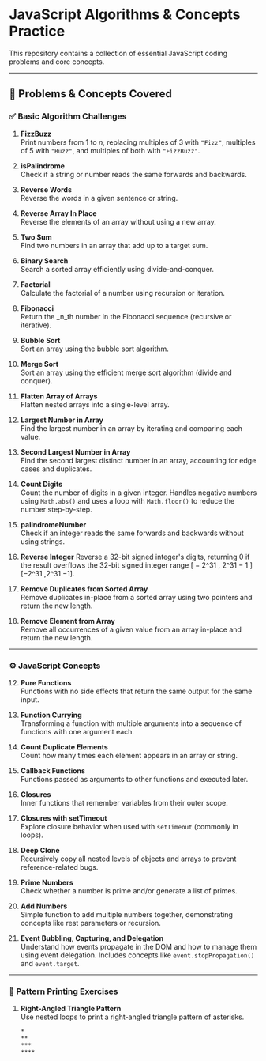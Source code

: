 # JavaScript Algorithms & Concepts Practice

This repository contains a collection of essential JavaScript coding problems and core concepts.

---

## 🧠 Problems & Concepts Covered

### ✅ Basic Algorithm Challenges

1. **FizzBuzz**  
    Print numbers from 1 to _n_, replacing multiples of 3 with `"Fizz"`, multiples of 5 with `"Buzz"`, and multiples of both with `"FizzBuzz"`.

2. **isPalindrome**  
    Check if a string or number reads the same forwards and backwards.

3. **Reverse Words**  
    Reverse the words in a given sentence or string.

4. **Reverse Array In Place**  
    Reverse the elements of an array without using a new array.

5. **Two Sum**  
    Find two numbers in an array that add up to a target sum.

6. **Binary Search**  
    Search a sorted array efficiently using divide-and-conquer.

7. **Factorial**  
    Calculate the factorial of a number using recursion or iteration.

8. **Fibonacci**  
    Return the _n_th number in the Fibonacci sequence (recursive or iterative).

9. **Bubble Sort**  
    Sort an array using the bubble sort algorithm.
 
10. **Merge Sort**  
    Sort an array using the efficient merge sort algorithm (divide and conquer).

11. **Flatten Array of Arrays**  
    Flatten nested arrays into a single-level array.

12. **Largest Number in Array**  
    Find the largest number in an array by iterating and comparing each value.

13. **Second Largest Number in Array**  
    Find the second largest distinct number in an array, accounting for edge cases and duplicates.

14. **Count Digits**  
    Count the number of digits in a given integer. Handles negative numbers using `Math.abs()` and uses a loop with `Math.floor()` to reduce the number step-by-step.

15. **palindromeNumber**  
    Check if an integer reads the same forwards and backwards without using strings.

16. **Reverse Integer**
    Reverse a 32-bit signed integer's digits, returning 0 if the result overflows the 32-bit signed integer range [ − 2^31 , 2^31 − 1 ] [−2^31 ,2^31 −1].

17. **Remove Duplicates from Sorted Array**  
    Remove duplicates in-place from a sorted array using two pointers and return the new length.

18. **Remove Element from Array**  
    Remove all occurrences of a given value from an array in-place and return the new length.

---

### ⚙️ JavaScript Concepts

12. **Pure Functions**  
    Functions with no side effects that return the same output for the same input.

13. **Function Currying**  
    Transforming a function with multiple arguments into a sequence of functions with one argument each.

14. **Count Duplicate Elements**  
    Count how many times each element appears in an array or string.

15. **Callback Functions**  
    Functions passed as arguments to other functions and executed later.

16. **Closures**  
    Inner functions that remember variables from their outer scope.

17. **Closures with setTimeout**  
    Explore closure behavior when used with `setTimeout` (commonly in loops).

18. **Deep Clone**  
    Recursively copy all nested levels of objects and arrays to prevent reference-related bugs.

19. **Prime Numbers**  
    Check whether a number is prime and/or generate a list of primes.

20. **Add Numbers**  
    Simple function to add multiple numbers together, demonstrating concepts like rest parameters or recursion.

21. **Event Bubbling, Capturing, and Delegation**  
    Understand how events propagate in the DOM and how to manage them using event delegation. Includes concepts like `event.stopPropagation()` and `event.target`.

---

### 🔹 Pattern Printing Exercises

01. **Right-Angled Triangle Pattern**  
    Use nested loops to print a right-angled triangle pattern of asterisks.

    ```
    *
    **
    ***
    ****
    ```

